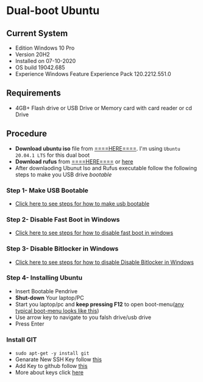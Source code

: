 # Dual-boot Ubuntu

## Current System
- Edition	Windows 10 Pro
- Version	20H2
- Installed on	‎07-‎10-‎2020
- OS build	19042.685
- Experience	Windows Feature Experience Pack 120.2212.551.0

## Requirements
- 4GB+ Flash drive or USB Drive or Memory card with card reader or cd Drive

## Procedure

- **Download ubuntu iso** file from [====HERE====](https://ubuntu.com/download/desktop).
I'm using `Ubuntu 20.04.1 LTS` for this dual boot
- **Download rufus** from [====HERE====](https://github.com/pbatard/rufus/releases/download/v3.13/rufus-3.13.exe) or [here](https://rufus.ie/)
- After downlaoding Ubunut Iso and Rufus executable follow the following steps to make you USB drive *bootable*

### Step 1-  Make USB Bootable
- [Click here to see steps for how to make usb bootable](https://github.com/erayushman/dual-boot/blob/main/bootable-flash-drive.md)

### Step 2- Disable Fast Boot in Windows
- [Click here to see steps for how to disable fast boot in windows](https://github.com/erayushman/dual-boot/blob/main/disable-fast-boot.md)

### Step 3- Disable Bitlocker in Windows
- [Click here to see steps for how to disable Disable Bitlocker in Windows](https://github.com/erayushman/dual-boot/blob/main/disable-bitlocker.md)

### Step 4- Installing Ubuntu
- Insert Bootable Pendrive
- **Shut-down** Your laptop/PC
- Start you laptop/pc and **keep pressing F12** to open boot-menu([any typical boot-menu looks like this](https://user-images.githubusercontent.com/73331536/105133284-7aa36680-5b12-11eb-8b18-dec138569566.jpg))
- Use arrow key to navigate to you falsh drive/usb drive
- Press Enter


### Install GIT
- `sudo apt-get -y install git`
- Genarate New SSH Key follow [this](https://docs.github.com/en/github/authenticating-to-github/generating-a-new-ssh-key-and-adding-it-to-the-ssh-agent)
- Add Key to github follow [this](https://docs.github.com/en/github/authenticating-to-github/adding-a-new-ssh-key-to-your-github-account)
- More about keys click [here](https://docs.github.com/en/github/authenticating-to-github/connecting-to-github-with-ssh)
